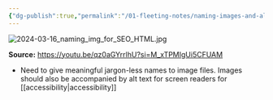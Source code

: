 ```yaml
---
{"dg-publish":true,"permalink":"/01-fleeting-notes/naming-images-and-alt-text-for-seo/","tags":["Quartz/HTML","MMW-Style"]}
---
```


![2024-03-16_naming_img_for_SEO_HTML.jpg](/img/user/Assets/Fleeting/2024-03-16_naming_img_for_SEO_HTML.jpg)

**Source:** https://youtu.be/qz0aGYrrlhU?si=M_xTPMIgUi5CFUAM

- Need to give meaningful jargon-less names to image files. Images should also be accompanied by alt text for screen readers for [[accessibility\|accessibility]]
